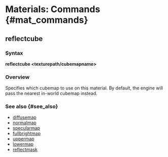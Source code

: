 # Materials: Commands {#mat_commands}
## reflectcube
### Syntax

**reflectcube <texturepath/cubemapname>**

### Overview

Specifies which cubemap to use on this material. By default, the engine
will pass the nearest in-world cubemap instead.

### See also {#see_also}

-   [diffusemap](diffusemap)
-   [normalmap](normalmap)
-   [specularmap](specularmap)
-   [fullbrightmap](fullbrightmap)
-   [uppermap](uppermap)
-   [lowermap](lowermap)
-   [reflectmask](reflectmask)
